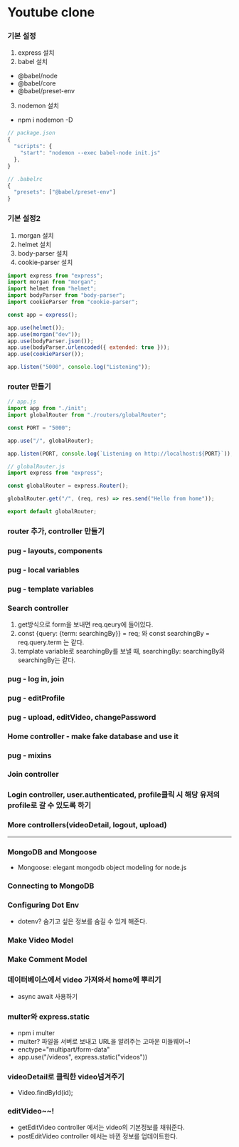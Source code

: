 # Youtube clone

### 기본 설정

1. express 설치
2. babel 설치

- @babel/node
- @babel/core
- @babel/preset-env

3. nodemon 설치

- npm i nodemon -D

```js
// package.json
{
  "scripts": {
    "start": "nodemon --exec babel-node init.js"
  },
}

// .babelrc
{
  "presets": ["@babel/preset-env"]
}
```

### 기본 설정2

1. morgan 설치
2. helmet 설치
3. body-parser 설치
4. cookie-parser 설치

```js
import express from "express";
import morgan from "morgan";
import helmet from "helmet";
import bodyParser from "body-parser";
import cookieParser from "cookie-parser";

const app = express();

app.use(helmet());
app.use(morgan("dev"));
app.use(bodyParser.json());
app.use(bodyParser.urlencoded({ extended: true }));
app.use(cookieParser());

app.listen("5000", console.log("Listening"));
```

### router 만들기

```js
// app.js
import app from "./init";
import globalRouter from "./routers/globalRouter";

const PORT = "5000";

app.use("/", globalRouter);

app.listen(PORT, console.log(`Listening on http://localhost:${PORT}`));

// globalRouter.js
import express from "express";

const globalRouter = express.Router();

globalRouter.get("/", (req, res) => res.send("Hello from home"));

export default globalRouter;
```

### router 추가, controller 만들기

### pug - layouts, components

### pug - local variables

### pug - template variables

### Search controller

1. get방식으로 form을 보내면 req.qeury에 들어있다.
2. const {query: {term: searchingBy}} = req; 와 const searchingBy = req.query.term 는 같다.
3. template variable로 searchingBy를 보낼 때, searchingBy: searchingBy와 searchingBy는 같다.

### pug - log in, join

### pug - editProfile

### pug - upload, editVideo, changePassword

### Home controller - make fake database and use it

### pug - mixins

### Join controller

### Login controller, user.authenticated, profile클릭 시 해당 유저의 profile로 갈 수 있도록 하기

### More controllers(videoDetail, logout, upload)

---

### MongoDB and Mongoose

- Mongoose: elegant mongodb object modeling for node.js

### Connecting to MongoDB

### Configuring Dot Env

- dotenv? 숨기고 싶은 정보를 숨길 수 있게 해준다.

### Make Video Model

### Make Comment Model

### 데이터베이스에서 video 가져와서 home에 뿌리기

- async await 사용하기

### multer와 express.static

- npm i multer
- multer? 파일을 서버로 보내고 URL을 알려주는 고마운 미들웨어~!
- enctype="multipart/form-data"
- app.use("/videos", express.static("videos"))

### videoDetail로 클릭한 video넘겨주기

- Video.findById(id);

### editVideo~~!

- getEditVideo controller 에서는 video의 기본정보를 채워준다.
- postEditVideo controller 에서는 바뀐 정보를 업데이트한다.
